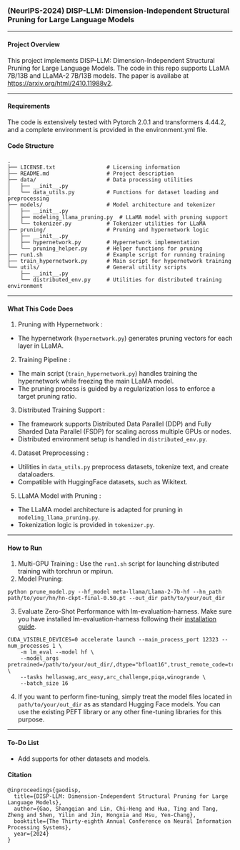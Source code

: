 ### (NeurIPS-2024) DISP-LLM: Dimension-Independent Structural Pruning for Large Language Models

---

####  Project Overview 

This project implements DISP-LLM: Dimension-Independent Structural Pruning for Large Language Models. The code in this repo supports LLaMA 7B/13B and LLaMA-2 7B/13B models. The paper is availabe at https://arxiv.org/html/2410.11988v2.

---

####  Requirements

The code is extensively tested with Pytorch 2.0.1 and transformers 4.44.2, and a complete environment is provided in the environment.yml file.


####  Code Structure 
```
.
├── LICENSE.txt                # Licensing information
├── README.md                  # Project description
├── data/                      # Data processing utilities
│   ├── __init__.py
│   └── data_utils.py          # Functions for dataset loading and preprocessing
├── models/                    # Model architecture and tokenizer
│   ├── __init__.py
│   ├── modeling_llama_pruning.py  # LLaMA model with pruning support
│   └── tokenizer.py           # Tokenizer utilities for LLaMA
├── pruning/                   # Pruning and hypernetwork logic
│   ├── __init__.py
│   ├── hypernetwork.py        # Hypernetwork implementation
│   └── pruning_helper.py      # Helper functions for pruning
├── run1.sh                    # Example script for running training
├── train_hypernetwork.py      # Main script for hypernetwork training
└── utils/                     # General utility scripts
    ├── __init__.py
    └── distributed_env.py     # Utilities for distributed training environment
```
---

####  What This Code Does 

1.  Pruning with Hypernetwork :
   - The  hypernetwork  (`hypernetwork.py`) generates pruning vectors for each layer in LLaMA.

2.  Training Pipeline :
   - The main script (`train_hypernetwork.py`) handles training the hypernetwork while freezing the main LLaMA model.
   - The pruning process is guided by a  regularization loss  to enforce a target pruning ratio.

3.  Distributed Training Support :
   - The framework supports  Distributed Data Parallel (DDP)  and  Fully Sharded Data Parallel (FSDP)  for scaling across multiple GPUs or nodes.
   - Distributed environment setup is handled in `distributed_env.py`.

4.  Dataset Preprocessing :
   - Utilities in `data_utils.py` preprocess datasets, tokenize text, and create dataloaders.
   - Compatible with HuggingFace datasets, such as Wikitext.

5.  LLaMA Model with Pruning :
   - The LLaMA model architecture is adapted for pruning in `modeling_llama_pruning.py`.
   - Tokenization logic is provided in `tokenizer.py`.

---

#### How to Run


1. Multi-GPU Training :
   Use the `run1.sh` script for launching distributed training with torchrun or mpirun.
2. Model Pruning:
```
python prune_model.py --hf_model meta-llama/Llama-2-7b-hf --hn_path path/to/your/hn/hn-ckpt-final-0.50.pt --out_dir path/to/your/out_dir
```
3. Evaluate Zero-Shot Performance with lm-evaluation-harness. Make sure you have installed lm-evaluation-harness following their [installation guide](https://github.com/EleutherAI/lm-evaluation-harness?tab=readme-ov-file#install).
```
CUDA_VISIBLE_DEVICES=0 accelerate launch --main_process_port 12323 --num_processes 1 \
    -m lm_eval --model hf \
    --model_args pretrained=/path/to/your/out_dir/,dtype="bfloat16",trust_remote_code=true \
    --tasks hellaswag,arc_easy,arc_challenge,piqa,winogrande \
    --batch_size 16 
```
4. If you want to perform fine-tuning, simply treat the model files located in `path/to/your/out_dir` as as standard Hugging Face models. You can use the existing PEFT library or any other fine-tuning libraries for this purpose.

---
#### To-Do List
- Add supports for other datasets and models.

#### Citation
```
@inproceedings{gaodisp,
  title={DISP-LLM: Dimension-Independent Structural Pruning for Large Language Models},
  author={Gao, Shangqian and Lin, Chi-Heng and Hua, Ting and Tang, Zheng and Shen, Yilin and Jin, Hongxia and Hsu, Yen-Chang},
  booktitle={The Thirty-eighth Annual Conference on Neural Information Processing Systems},
  year={2024}
}
```
